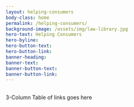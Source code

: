 ```yaml
---
layout: helping-consumers
body-class: home
permalink: /helping-consumers/
background-image: /assets/img/law-library.jpg
hero-text: Helping Consumers
hero-byline:
hero-button-text: 
hero-button-link: 
banner-heading: 
banner-text: 
banner-button-text: 
banner-button-link: 
---
```

## 
3-Column Table of links goes here
